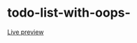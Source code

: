 # todo-list-with-oops-
<a href="https://niakrohit.github.io/todo-list-with-oops-/">Live preview</a>
